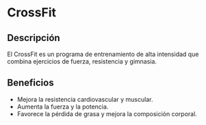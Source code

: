 # CrossFit
## Descripción
El CrossFit es un programa de entrenamiento de alta intensidad que combina ejercicios de fuerza, resistencia y gimnasia.
## Beneficios
- Mejora la resistencia cardiovascular y muscular.
- Aumenta la fuerza y la potencia.
- Favorece la pérdida de grasa y mejora la composición corporal.
